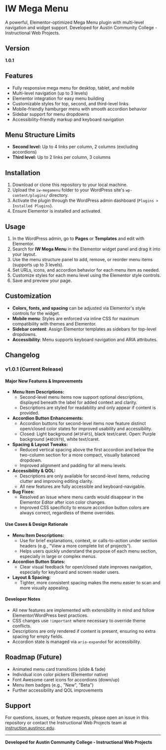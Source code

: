 # IW Mega Menu

A powerful, Elementor-optimized Mega Menu plugin with multi-level navigation and widget support. Developed for Austin Community College - Instructional Web Projects.

## Version
**1.0.1**

## Features
- Fully responsive mega menu for desktop, tablet, and mobile
- Multi-level navigation (up to 3 levels)
- Elementor integration for easy menu building
- Customizable styles for top, second, and third-level links
- Mobile-friendly hamburger menu with smooth accordion behavior
- Sidebar support for menu dropdowns
- Accessibility-friendly markup and keyboard navigation

## Menu Structure Limits
- **Second level:** Up to 4 links per column, 2 columns (excluding accordions)
- **Third level:** Up to 2 links per column, 3 columns

## Installation
1. Download or clone this repository to your local machine.
2. Upload the `iw-megamenu` folder to your WordPress site's `wp-content/plugins/` directory.
3. Activate the plugin through the WordPress admin dashboard (`Plugins > Installed Plugins`).
4. Ensure Elementor is installed and activated.

## Usage
1. In the WordPress admin, go to **Pages** or **Templates** and edit with Elementor.
2. Search for **IW Mega Menu** in the Elementor widget panel and drag it into your layout.
3. Use the menu structure panel to add, remove, or reorder menu items (supports up to 3 levels).
4. Set URLs, icons, and accordion behavior for each menu item as needed.
5. Customize styles for each menu level using the Elementor style controls.
6. Save and preview your page.

## Customization
- **Colors, fonts, and spacing** can be adjusted via Elementor's style controls for the widget.
- **Mobile menu**: Styles are enforced via inline CSS for maximum compatibility with themes and Elementor.
- **Sidebar content**: Assign Elementor templates as sidebars for top-level dropdowns.
- **Accessibility**: Menu supports keyboard navigation and ARIA attributes.

## Changelog
### v1.0.1 (Current Release)
#### Major New Features & Improvements
- **Menu Item Descriptions:**
  - Second-level menu items now support optional descriptions, displayed beneath the label for added context and clarity.
  - Descriptions are styled for readability and only appear if content is provided.
- **Accordion Button Enhancements:**
  - Accordion buttons for second-level items now feature distinct open/closed color states for improved usability and accessibility.
  - Closed: Light background (`#F3F4F5`), black text/caret. Open: Purple background (`#4D1979`), white text/caret.
- **Spacing & Layout Tweaks:**
  - Reduced vertical spacing above the first accordion and below the two-column section for a more compact, visually balanced dropdown.
  - Improved alignment and padding for all menu levels.
- **Accessibility & QOL:**
  - Descriptions are only available for second-level items, reducing clutter and improving editing clarity.
  - All new features are fully accessible and keyboard-navigable.
- **Bug Fixes:**
  - Resolved an issue where menu cards would disappear in the Elementor Editor after icon color changes.
  - Improved CSS specificity to ensure accordion button colors are always correct, regardless of theme overrides.

#### Use Cases & Design Rationale
- **Menu Item Descriptions:**
  - Use for brief explanations, context, or calls-to-action under section headers (e.g., "View a more complete list of projects").
  - Helps users quickly understand the purpose of each menu section, especially in large or complex menus.
- **Accordion Button States:**
  - Clear visual feedback for open/closed state improves navigation, especially for keyboard and screen reader users.
- **Layout & Spacing:**
  - Tighter, more consistent spacing makes the menu easier to scan and more visually appealing.

#### Developer Notes
- All new features are implemented with extensibility in mind and follow Elementor/WordPress best practices.
- CSS changes use `!important` where necessary to override theme conflicts.
- Descriptions are only rendered if content is present, ensuring no extra spacing for empty fields.
- Accordion state is managed via `aria-expanded` for accessibility.

## Roadmap (Future)
- Animated menu card transitions (slide & fade)
- Individual icon color pickers (Elementor native)
- Font Awesome caret icons for accordions (down/up)
- Menu item badges (e.g., "New", "Beta")
- Further accessibility and QOL improvements

## Support
For questions, issues, or feature requests, please open an issue in this repository or contact the Instructional Web Projects team at [instruction.austincc.edu](https://instruction.austincc.edu).

---

**Developed for Austin Community College - Instructional Web Projects** 
